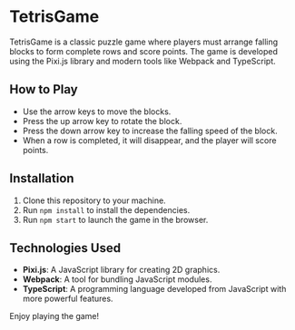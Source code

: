 # TetrisGame

TetrisGame is a classic puzzle game where players must arrange falling blocks to form complete rows and score points. The game is developed using the Pixi.js library and modern tools like Webpack and TypeScript.

## How to Play
- Use the arrow keys to move the blocks.
- Press the up arrow key to rotate the block.
- Press the down arrow key to increase the falling speed of the block.
- When a row is completed, it will disappear, and the player will score points.

## Installation
1. Clone this repository to your machine.
2. Run `npm install` to install the dependencies.
3. Run `npm start` to launch the game in the browser.

## Technologies Used
- **Pixi.js**: A JavaScript library for creating 2D graphics.
- **Webpack**: A tool for bundling JavaScript modules.
- **TypeScript**: A programming language developed from JavaScript with more powerful features.

Enjoy playing the game!
